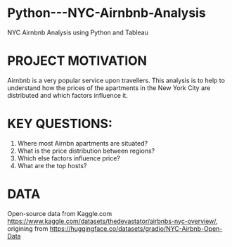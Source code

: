 # Python---NYC-Airnbnb-Analysis
NYC Airnbnb Analysis using Python and Tableau
# PROJECT MOTIVATION
Airnbnb is a very popular service upon travellers. This analysis is to help to understand how the prices of the apartments in the New York City are distributed and which factors influence it.
# KEY QUESTIONS:
1. Where most Airnbn apartments are situated?
2. What is the price distribution between regions?
3. Which else factors influence price?
4. What are the top hosts?
# DATA
Open-source data from Kaggle.com
https://www.kaggle.com/datasets/thedevastator/airbnbs-nyc-overview/, 
origining from https://huggingface.co/datasets/gradio/NYC-Airbnb-Open-Data
